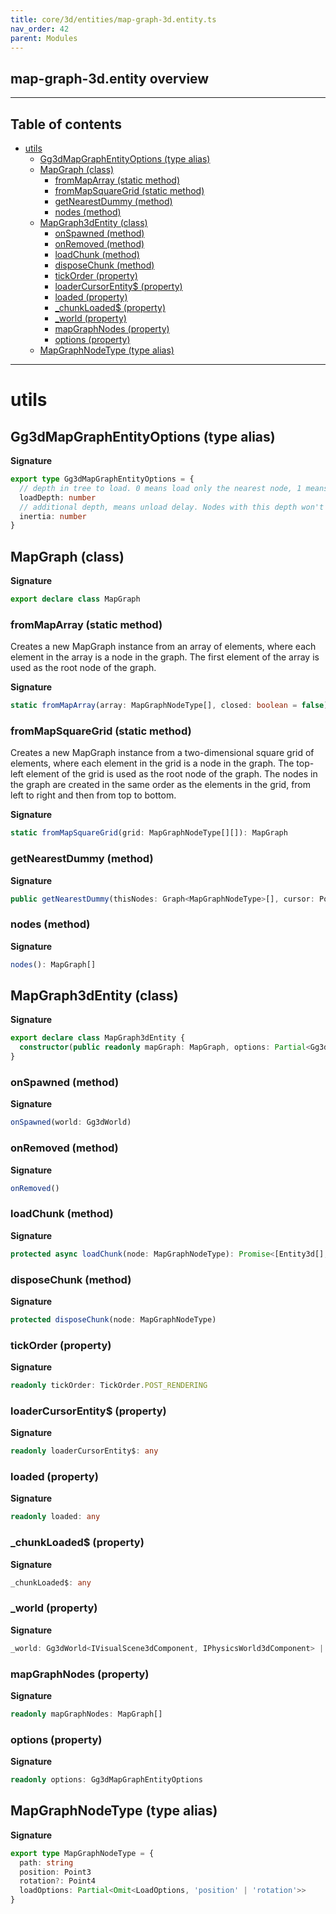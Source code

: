 ```yaml
---
title: core/3d/entities/map-graph-3d.entity.ts
nav_order: 42
parent: Modules
---
```


## map-graph-3d.entity overview

---

<h2 class="text-delta">Table of contents</h2>

- [utils](#utils)
  - [Gg3dMapGraphEntityOptions (type alias)](#gg3dmapgraphentityoptions-type-alias)
  - [MapGraph (class)](#mapgraph-class)
    - [fromMapArray (static method)](#frommaparray-static-method)
    - [fromMapSquareGrid (static method)](#frommapsquaregrid-static-method)
    - [getNearestDummy (method)](#getnearestdummy-method)
    - [nodes (method)](#nodes-method)
  - [MapGraph3dEntity (class)](#mapgraph3dentity-class)
    - [onSpawned (method)](#onspawned-method)
    - [onRemoved (method)](#onremoved-method)
    - [loadChunk (method)](#loadchunk-method)
    - [disposeChunk (method)](#disposechunk-method)
    - [tickOrder (property)](#tickorder-property)
    - [loaderCursorEntity$ (property)](#loadercursorentity-property)
    - [loaded (property)](#loaded-property)
    - [\_chunkLoaded$ (property)](#_chunkloaded-property)
    - [\_world (property)](#_world-property)
    - [mapGraphNodes (property)](#mapgraphnodes-property)
    - [options (property)](#options-property)
  - [MapGraphNodeType (type alias)](#mapgraphnodetype-type-alias)

---

# utils

## Gg3dMapGraphEntityOptions (type alias)

**Signature**

```ts
export type Gg3dMapGraphEntityOptions = {
  // depth in tree to load. 0 means load only the nearest node, 1 means nearest + all of it's neighbours etc.
  loadDepth: number
  // additional depth, means unload delay. Nodes with this depth won't load, but if already loaded, will not be destroyed
  inertia: number
}
```

## MapGraph (class)

**Signature**

```ts
export declare class MapGraph
```

### fromMapArray (static method)

Creates a new MapGraph instance from an array of elements, where each element in the array is a node in the graph.
The first element of the array is used as the root node of the graph.

**Signature**

```ts
static fromMapArray(array: MapGraphNodeType[], closed: boolean = false): MapGraph
```

### fromMapSquareGrid (static method)

Creates a new MapGraph instance from a two-dimensional square grid of elements, where each element in the grid is a node in the graph.
The top-left element of the grid is used as the root node of the graph.
The nodes in the graph are created in the same order as the elements in the grid, from left to right and then from top to bottom.

**Signature**

```ts
static fromMapSquareGrid(grid: MapGraphNodeType[][]): MapGraph
```

### getNearestDummy (method)

**Signature**

```ts
public getNearestDummy(thisNodes: Graph<MapGraphNodeType>[], cursor: Point3): Graph<MapGraphNodeType>
```

### nodes (method)

**Signature**

```ts
nodes(): MapGraph[]
```

## MapGraph3dEntity (class)

**Signature**

```ts
export declare class MapGraph3dEntity {
  constructor(public readonly mapGraph: MapGraph, options: Partial<Gg3dMapGraphEntityOptions> = {})
}
```

### onSpawned (method)

**Signature**

```ts
onSpawned(world: Gg3dWorld)
```

### onRemoved (method)

**Signature**

```ts
onRemoved()
```

### loadChunk (method)

**Signature**

```ts
protected async loadChunk(node: MapGraphNodeType): Promise<[Entity3d[], LoadResultWithProps]>
```

### disposeChunk (method)

**Signature**

```ts
protected disposeChunk(node: MapGraphNodeType)
```

### tickOrder (property)

**Signature**

```ts
readonly tickOrder: TickOrder.POST_RENDERING
```

### loaderCursorEntity$ (property)

**Signature**

```ts
readonly loaderCursorEntity$: any
```

### loaded (property)

**Signature**

```ts
readonly loaded: any
```

### \_chunkLoaded$ (property)

**Signature**

```ts
_chunkLoaded$: any
```

### \_world (property)

**Signature**

```ts
_world: Gg3dWorld<IVisualScene3dComponent, IPhysicsWorld3dComponent> | null
```

### mapGraphNodes (property)

**Signature**

```ts
readonly mapGraphNodes: MapGraph[]
```

### options (property)

**Signature**

```ts
readonly options: Gg3dMapGraphEntityOptions
```

## MapGraphNodeType (type alias)

**Signature**

```ts
export type MapGraphNodeType = {
  path: string
  position: Point3
  rotation?: Point4
  loadOptions: Partial<Omit<LoadOptions, 'position' | 'rotation'>>
}
```
